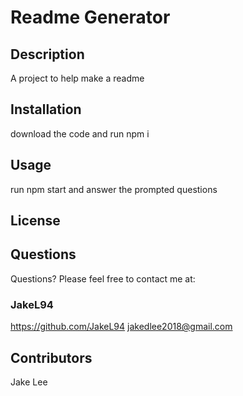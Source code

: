 # Readme Generator
## Description
A project to help make a readme
## Installation
download the code and run npm i
## Usage
run npm start and answer the prompted questions
## License


## Questions
Questions? Please feel free to contact me at:
### JakeL94
https://github.com/JakeL94
jakedlee2018@gmail.com
## Contributors
Jake Lee
